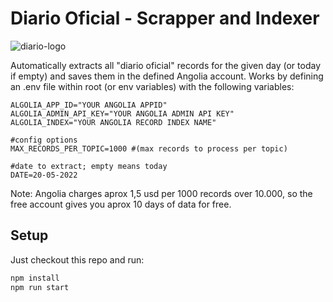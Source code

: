 # Diario Oficial - Scrapper and Indexer
![diario-logo](https://user-images.githubusercontent.com/57605485/170844197-e1ac9ed0-6719-4663-b01e-040409bc6b64.png)

Automatically extracts all "diario oficial" records for the given day (or today if empty) and saves them in the defined Angolia account. Works by defining an .env file within root (or env variables) with the following variables:

```env
ALGOLIA_APP_ID="YOUR ANGOLIA APPID"
ALGOLIA_ADMIN_API_KEY="YOUR ANGOLIA ADMIN API KEY"
ALGOLIA_INDEX="YOUR ANGOLIA RECORD INDEX NAME"

#config options
MAX_RECORDS_PER_TOPIC=1000 #(max records to process per topic)

#date to extract; empty means today
DATE=20-05-2022
```

Note: Angolia charges aprox 1,5 usd per 1000 records over 10.000, so the free account gives you aprox 10 days of data for free.

## Setup
Just checkout this repo and run:
```bash
npm install
npm run start
```
